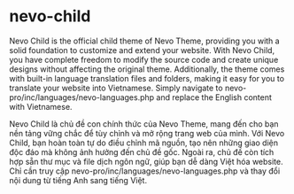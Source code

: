 # nevo-child
Nevo Child is the official child theme of Nevo Theme, providing you with a solid foundation to customize and extend your website. With Nevo Child, you have complete freedom to modify the source code and create unique designs without affecting the original theme. Additionally, the theme comes with built-in language translation files and folders, making it easy for you to translate your website into Vietnamese. Simply navigate to nevo-pro/inc/languages/nevo-languages.php and replace the English content with Vietnamese.

Nevo Child là chủ đề con chính thức của Nevo Theme, mang đến cho bạn nền tảng vững chắc để tùy chỉnh và mở rộng trang web của mình. Với Nevo Child, bạn hoàn toàn tự do điều chỉnh mã nguồn, tạo nên những giao diện độc đáo mà không ảnh hưởng đến chủ đề gốc. Ngoài ra, chủ đề còn tích hợp sẵn thư mục và file dịch ngôn ngữ, giúp bạn dễ dàng Việt hóa website. Chỉ cần truy cập nevo-pro/inc/languages/nevo-languages.php và thay đổi nội dung từ tiếng Anh sang tiếng Việt.
